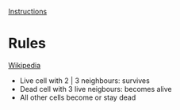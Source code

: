 [Instructions](https://drive.google.com/drive/u/1/search?q=projet)

# Rules

[Wikipedia](https://en.wikipedia.org/wiki/Conway%27s_Game_of_Life)

 - Live cell with 2 | 3 neighbours: survives
 - Dead cell with 3 live neigbours: becomes alive
 - All other cells become or stay dead
